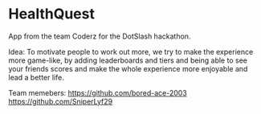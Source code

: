 # HealthQuest
App from the team Coderz for the DotSlash hackathon.

Idea:
To motivate people to work out more, we try to make the experience more game-like, by adding leaderboards and tiers and being able to see your friends scores and make the whole experience more enjoyable and lead a better life.

Team memebers:
 https://github.com/bored-ace-2003
 https://github.com/SniperLyf29
